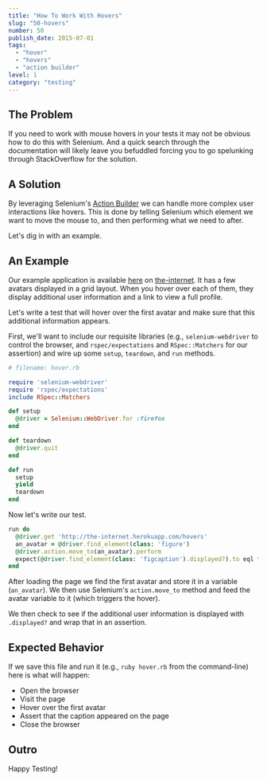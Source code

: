 ```yaml
---
title: "How To Work With Hovers"
slug: "50-hovers"
number: 50
publish_date: 2015-07-01
tags:
  - "hover"
  - "hovers"
  - "action builder"
level: 1
category: "testing"
---
```


## The Problem

If you need to work with mouse hovers in your tests it may not be obvious how to do this with Selenium. And a quick search through the documentation will likely leave you befuddled forcing you to go spelunking through StackOverflow for the solution.

## A Solution

By leveraging Selenium's [Action Builder](https://seleniumhq.github.io/selenium/docs/api/rb/Selenium/WebDriver/ActionBuilder.html) we can handle more complex user interactions like hovers. This is done by telling Selenium which element we want to move the mouse to, and then performing what we need to after.

Let's dig in with an example.

## An Example

Our example application is available [here](http://the-internet.herokuapp.com/hovers) on [the-internet](http://github.com/tourdedave/the-internet). It has a few avatars displayed in a grid layout. When you hover over each of them, they display additional user information and a link to view a full profile.

Let's write a test that will hover over the first avatar and make sure that this additional information appears.

First, we'll want to include our requisite libraries (e.g., `selenium-webdriver` to control the browser, and `rspec/expectations` and `RSpec::Matchers` for our assertion) and wire up some `setup`, `teardown`, and `run` methods.

```ruby
# filename: hover.rb

require 'selenium-webdriver'
require 'rspec/expectations'
include RSpec::Matchers

def setup
  @driver = Selenium::WebDriver.for :firefox
end

def teardown
  @driver.quit
end

def run
  setup
  yield
  teardown
end
```

Now let's write our test.

```ruby
run do
  @driver.get 'http://the-internet.herokuapp.com/hovers'
  an_avatar = @driver.find_element(class: 'figure')
  @driver.action.move_to(an_avatar).perform
  expect(@driver.find_element(class: 'figcaption').displayed?).to eql true
end
```

After loading the page we find the first avatar and store it in a variable (`an_avatar`). We then use Selenium's `action.move_to` method and feed the avatar variable to it (which triggers the hover).

We then check to see if the additional user information is displayed with `.displayed?` and wrap that in an assertion.

## Expected Behavior

If we save this file and run it (e.g., `ruby hover.rb` from the command-line) here is what will happen:

+ Open the browser
+ Visit the page
+ Hover over the first avatar
+ Assert that the caption appeared on the page
+ Close the browser

## Outro

Happy Testing!
